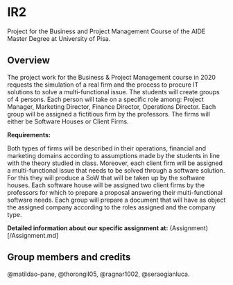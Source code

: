 # IR2
Project for the Business and Project Management Course of the AIDE Master Degree at University of Pisa.

## Overview
The project work for the Business & Project Management course in 2020 requests the simulation of a real firm and the process to procure IT solutions to solve a multi-functional issue. The students will create groups of 4 persons. Each person will take on a specific role among: Project Manager, Marketing Director, Finance Director, Operations Director. Each group will be assigned a fictitious firm by the professors. The firms will either be Software Houses or Client Firms.

**Requirements:**

Both types of firms will be described in their operations, financial and marketing domains according to assumptions made by the students in line with the theory studied in class. Moreover, each client firm will be assigned a multi-functional issue that needs to be solved through a software solution. For this they will produce a SoW that will be taken up by the software houses. Each software house will be assigned two client firms by the professors for which to prepare a proposal answering their multi-functional software needs. Each group will prepare a document that will have as object the assigned company according to the roles assigned and the company type.

**Detailed information about our specific assignment at:** (Assignment)[/Assignment.md]

## Group members and credits
@matildao-pane, @thorongil05, @ragnar1002, @seraogianluca.
